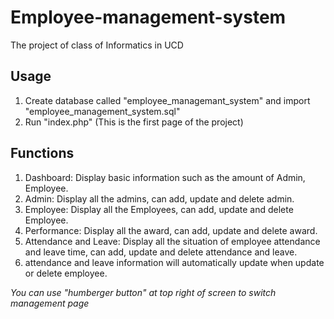 # Employee-management-system

The project of class of Informatics in UCD

## Usage

1. Create database called "employee_managemant_system" and import "employee_management_system.sql"
2. Run "index.php" (This is the first page of the project)

## Functions

1. Dashboard: Display basic information such as the amount of Admin, Employee.
2. Admin: Display all the admins, can add, update and delete admin.
3. Employee: Display all the Employees, can add, update and delete Employee.
4. Performance: Display all the award, can add, update and delete award.
5. Attendance and Leave: Display all the situation of employee attendance and leave time, can add, update and delete attendance and leave.
6. attendance and leave information will automatically update when update or delete employee.

*You can use "humberger button" at top right of screen to switch management page*